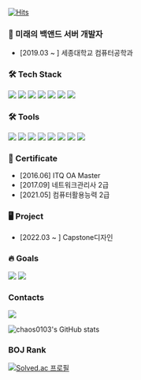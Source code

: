 [![Hits](https://hits.seeyoufarm.com/api/count/incr/badge.svg?url=https%3A%2F%2Fgithub.com%2Fgjbae1212%2Fhit-counter&count_bg=%2379C83D&title_bg=%23555555&icon=github.svg&icon_color=%23E7E7E7&title=hits&edge_flat=false)](https://hits.seeyoufarm.com)

### 🐶  미래의 백앤드 서버 개발자

- [2019.03 ~ ] 세종대학교 컴퓨터공학과

<!-- Tech Stack -->
### 🛠 Tech Stack
<img src="https://img.shields.io/badge/Python-3776AB?style=flat-square&logo=Python&logoColor=white"/></a>
<img src="https://img.shields.io/badge/Java-007396?style=flat-square&logo=Java&logoColor=white"/></a>
<img src="https://img.shields.io/badge/Spring-6DB33F?style=flat-square&logo=Spring&logoColor=white"/></a>
<img src="https://img.shields.io/badge/Spring Boot-6DB33F?style=flat-square&logo=Spring Boot&logoColor=white"/></a> 
<img src="https://img.shields.io/badge/C-A8B9CC?style=flat-square&logo=C&logoColor=white"/></a>
<img src="https://img.shields.io/badge/C++-00599C?style=flat-square&logo=cplusplus&logoColor=white"/></a>
<img src="https://img.shields.io/badge/Markdown-000000?style=flat-square&logo=Markdown&logoColor=white"/></a>
<!--
<img src="https://img.shields.io/badge/HTML5-E34F26?style=flat-square&logo=HTML5&logoColor=white"/></a>
<img src="https://img.shields.io/badge/CSS3-1572B6?style=flat-square&logo=CSS3&logoColor=white"/></a>
-->

<!-- Tools -->
### 🛠 Tools
<img src="https://img.shields.io/badge/JetBrains-000000?style=flat-square&logo=JetBrains&logoColor=white"/></a>
<img src="https://img.shields.io/badge/PyCharm-000000?style=flat-square&logo=PyCharm&logoColor=white"/></a>
<img src="https://img.shields.io/badge/IntelliJ IDEA-000000?style=flat-square&logo=IntelliJ IDEA&logoColor=white"/></a>
<img src="https://img.shields.io/badge/CLion-000000?style=flat-square&logo=CLion&logoColor=white"/></a>
<img src="https://img.shields.io/badge/Visual Studio-5C2D91?style=flat-square&logo=Visual Studio&logoColor=white"/></a>
<img src="https://img.shields.io/badge/Visual Studio Code-007ACC?style=flat-square&logo=Visual Studio Code&logoColor=white"/></a>
<img src="https://img.shields.io/badge/Git-F05032?style=flat-square&logo=Git&logoColor=white"/></a>
<img src="https://img.shields.io/badge/GitHub-181717?style=flat-square&logo=GitHub&logoColor=white"/></a>

<!-- Certificate -->
### 📑 Certificate

- [2016.06] ITQ OA Master
- [2017.09] 네트워크관리사 2급
- [2021.05] 컴퓨터활용능력 2급

<!-- Project -->
### 🖥 Project

- [2022.03 ~ ] Capstone디자인
<!--
- [2022.03 ~ ] 제4회 교육 공공데이터 분석활용대회
-->

<!-- Goals -->
### 🔥 Goals
<img src="https://img.shields.io/badge/Kakao-FFCD00?style=flat-square&logo=Kakao&logoColor=white"/></a>
<img src="https://img.shields.io/badge/Naver-03C75A?style=flat-square&logo=Naver&logoColor=white"/></a>

<!-- Contacts -->
### Contacts
<a href="mailto:lyt1228@naver.com"><img src="https://img.shields.io/badge/Email-EA4335?style=flat-square&logo=Gmail&logoColor=white"/></a>

<!-- stats -->

![chaos0103's GitHub stats](https://github-readme-stats.vercel.app/api?username=chaos0103&show_icons=true&theme=default)

<!--
[![Top Langs](https://github-readme-stats.vercel.app/api/top-langs/?username=chaos0103&layout=compact)](https://github.com/chaos0103/github-readme-stats)
-->

### BOJ Rank
[![Solved.ac 프로필](http://mazassumnida.wtf/api/v2/generate_badge?boj=lyt1228)](https://solved.ac/lyt1228)
